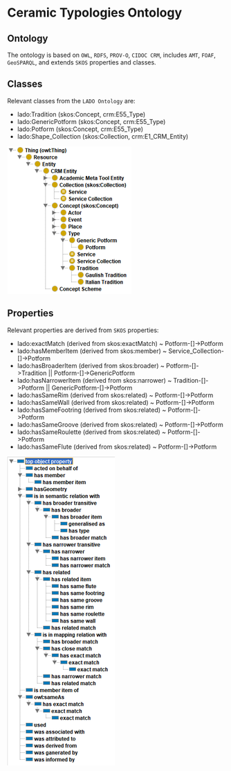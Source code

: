 # Ceramic Typologies Ontology

## Ontology

The ontology is based on `OWL`, `RDFS`, `PROV-O`, `CIDOC CRM`, includes `AMT`, `FOAF`, `GeoSPARQL`, and extends `SKOS` properties and classes.

## Classes

Relevant classes from the `LADO Ontology` are:

-   lado:Tradition (skos:Concept, crm:E55_Type)
-   lado:GenericPotform (skos:Concept, crm:E55_Type)
-   lado:Potform (skos:Concept, crm:E55_Type)
-   lado:Shape_Collection (skos:Collection, crm:E1_CRM_Entity)

![](https://raw.githubusercontent.com/RGZM/ceramictypologies-lod/main/classes.PNG?token=AB6C2Q6DFV2NSCJ52M4JFSTACQXLW)

## Properties

Relevant properties are derived from `SKOS` properties:

-   lado:exactMatch (derived from skos:exactMatch) ~ Potform-\[]->Potform
-   lado:hasMemberItem (derived from skos:member) ~ Service_Collection-\[]->Potform
-   lado:hasBroaderItem (derived from skos:broader) ~ Potform-\[]->Tradition ||  Potform-\[]->GenericPotform
-   lado:hasNarrowerItem (derived from skos:narrower) ~ Tradition-\[]->Potform ||  GenericPotform-\[]->Potform
-   lado:hasSameRim (derived from skos:related) ~ Potform-\[]->Potform
-   lado:hasSameWall (derived from skos:related) ~ Potform-\[]->Potform
-   lado:hasSameFootring (derived from skos:related) ~ Potform-\[]->Potform
-   lado:hasSameGroove (derived from skos:related) ~ Potform-\[]->Potform
-   lado:hasSameRoulette (derived from skos:related) ~ Potform-\[]->Potform
-   lado:hasSameFlute (derived from skos:related) ~ Potform-\[]->Potform

![](https://raw.githubusercontent.com/RGZM/ceramictypologies-lod/main/objectproperties.PNG?token=AB6C2Q6SDS6JPUF3ZNFCN7LACQXL2)
